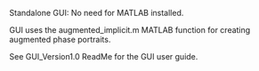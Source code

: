 Standalone GUI: No need for MATLAB installed.

GUI uses the augmented_implicit.m MATLAB function for creating augmented phase portraits. 

See GUI_Version1.0 ReadMe for the GUI user guide. 
